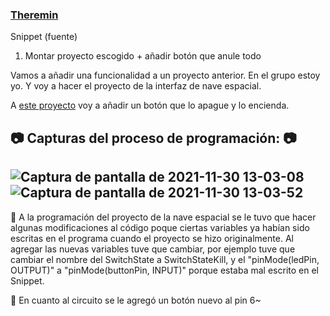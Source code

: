 ### [Theremin](https://github.com/reverte04/arduino/blob/main/SNIPPET_KILL_SWITCH.CPP)

Snippet (fuente)

1. Montar proyecto escogido +  añadir botón que anule todo

Vamos a añadir una funcionalidad a un proyecto anterior.
En el grupo estoy yo. Y voy a hacer el proyecto de la interfaz de nave espacial.

A [este proyecto](https://github.com/jjksimp/arduino/blob/main/interfaz.md) voy a añadir un botón que lo apague y lo encienda.

📷 Capturas del proceso de programación: 📷
------

![Captura de pantalla de 2021-11-30 13-03-08](https://user-images.githubusercontent.com/90753482/144044038-f8540f6e-d289-4a05-801b-06f302c58cea.png)
![Captura de pantalla de 2021-11-30 13-03-52](https://user-images.githubusercontent.com/90753482/144044081-1df3ea8a-01c4-42e3-a968-86a874f8bf21.png)
------

🔖 A la programación del proyecto de la nave espacial se le tuvo que hacer algunas modificaciones al código poque ciertas variables ya habían sido escritas en el programa cuando el proyecto se hizo originalmente. Al agregar las nuevas variables tuve que cambiar, por ejemplo tuve que cambiar el nombre del SwitchState a SwitchStateKill, y el "pinMode(ledPin, OUTPUT)" a "pinMode(buttonPin, INPUT)" porque estaba mal escrito en el Snippet.


🔖 En cuanto al circuito se le agregó un botón nuevo al pin 6~
